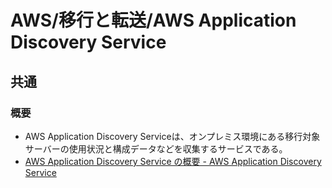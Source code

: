 # AWS/移行と転送/AWS Application Discovery Service

## 共通

### 概要

- AWS Application Discovery Serviceは、オンプレミス環境にある移行対象サーバーの使用状況と構成データなどを収集するサービスである。
- [AWS Application Discovery Service の概要 - AWS Application Discovery Service](https://docs.aws.amazon.com/ja_jp/application-discovery/latest/userguide/what-is-appdiscovery.html)
